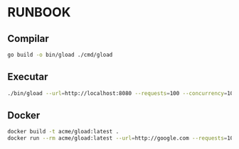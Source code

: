 # RUNBOOK

## Compilar
```bash
go build -o bin/gload ./cmd/gload
```

## Executar
```bash
./bin/gload --url=http://localhost:8080 --requests=100 --concurrency=10
```

## Docker
```bash
docker build -t acme/gload:latest .
docker run --rm acme/gload:latest --url=http://google.com --requests=1000 --concurrency=10
```
